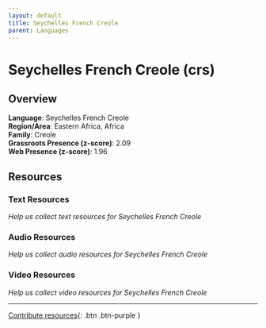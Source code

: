 ```yaml
---
layout: default
title: Seychelles French Creole
parent: Languages
---
```


# Seychelles French Creole (crs)

## Overview

**Language**: Seychelles French Creole  
**Region/Area**: Eastern Africa, Africa  
**Family**: Creole  
**Grassroots Presence (z-score)**: 2.09  
**Web Presence (z-score)**: 1.96  

## Resources

### Text Resources
*Help us collect text resources for Seychelles French Creole*

### Audio Resources
*Help us collect audio resources for Seychelles French Creole*

### Video Resources
*Help us collect video resources for Seychelles French Creole*

---

[Contribute resources](https://forms.office.com/e/1SfLJx3u1r){: .btn .btn-purple }
